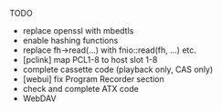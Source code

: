 TODO

- replace openssl with mbedtls
- enable hashing functions
- replace fh->read(...) with fnio::read(fh, ...) etc.
- [pclink] map PCL1-8 to host slot 1-8
- complete cassette code (playback only, CAS only)
- [webui] fix Program Recorder section
- check and complete ATX code
- WebDAV
